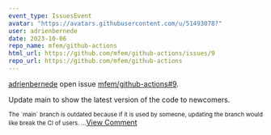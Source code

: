 ```yaml
---
event_type: IssuesEvent
avatar: "https://avatars.githubusercontent.com/u/51493078?"
user: adrienbernede
date: 2023-10-06
repo_name: mfem/github-actions
html_url: https://github.com/mfem/github-actions/issues/9
repo_url: https://github.com/mfem/github-actions
---
```


<a href='https://github.com/adrienbernede' target='_blank'>adrienbernede</a> open issue <a href='https://github.com/mfem/github-actions/issues/9' target='_blank'>mfem/github-actions#9</a>.

<p>Update main to show the latest version of the code to newcomers.</p><small>The `main` branch is outdated because if it is used by someone, updating the branch would like break the CI of users....</small><a href='https://github.com/mfem/github-actions/issues/9' target='_blank'>View Comment</a>
